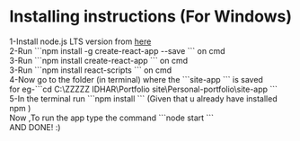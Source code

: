 <h1> Installing instructions (For Windows)</h1>
1-Install node.js LTS version from <a href="https://nodejs.org/en/">here</a>
<br>
2-Run     ```npm install -g create-react-app --save  ``` on cmd 
<br>
3-Run     ```npm install create-react-app  ``` on cmd </h3>
<br>
3-Run     ```npm install react-scripts  ``` on cmd </h3>
<br>
4-Now go to the folder (in terminal) where the     ```site-app  ``` is saved <br>for eg-```cd C:\ZZZZZ IDHAR\Portfolio site\Personal-portfolio\site-app  ```
<br>
5-In the terminal run     ```npm install  ``` (Given that u already have installed npm )
<br>
Now ,To run the app type the command     ```node start  ``` 
<br>
AND DONE!  :)
